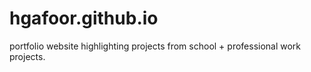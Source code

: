 # hgafoor.github.io
portfolio website highlighting projects from school + professional work projects.
